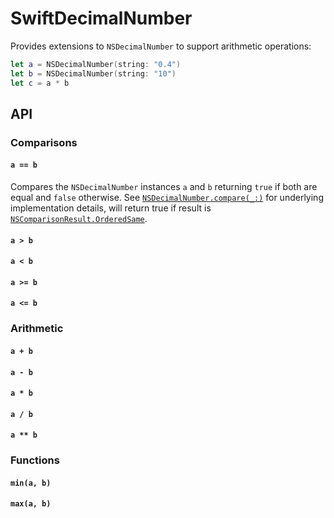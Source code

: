 # SwiftDecimalNumber

Provides extensions to `NSDecimalNumber` to support arithmetic operations:

```swift
let a = NSDecimalNumber(string: "0.4")
let b = NSDecimalNumber(string: "10")
let c = a * b
```

## API

### Comparisons

#### `a == b`

Compares the `NSDecimalNumber` instances `a` and `b` returning `true` if both
are equal and `false` otherwise. See
[`NSDecimalNumber.compare(_:)`][nsdecimalnumber-compare] for underlying
implementation details, will return true if result is
[`NSComparisonResult.OrderedSame`][nscomparisonresult-orderedsame].

#### `a > b`

#### `a < b`

#### `a >= b`

#### `a <= b`

### Arithmetic

#### `a + b`

#### `a - b`

#### `a * b`

#### `a / b`

#### `a ** b`

### Functions

#### `min(a, b)`

#### `max(a, b)`

[nsdecimalnumber-compare]: https://developer.apple.com/library/mac/documentation/Cocoa/Reference/Foundation/Classes/NSDecimalNumber_Class/#//apple_ref/occ/instm/NSDecimalNumber/compare:
[nscomparisonresult-orderedsame]: https://developer.apple.com/library/mac/documentation/Cocoa/Reference/Foundation/Miscellaneous/Foundation_Constants/index.html#//apple_ref/swift/enum/c:@E@NSComparisonResult

